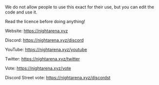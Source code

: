 We do not allow people to use this exact for their use, but you can edit the code and use it.

Read the licence before doing anything!


Website: https://nightarena.xyz

Discord: https://nightarena.xyz/discord

YouTube: https://nightarena.xyz/youtube

Twitter: https://nightarena.xyz/twitter

Vote: https://nightarena.xyz/vote

Discord Street vote: https://nightarena.xyz/discordst
